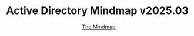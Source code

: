 
<!DOCTYPE html>

<html lang="ar">
<head>
    <meta charset="UTF-8">
</head>
<body>
  
<h1>Active Directory Mindmap v2025.03</h1> 
<center> 
<p><a href="https://orange-cyberdefense.github.io/ocd-mindmaps/img/mindmap_ad_dark_classic_2025.03.excalidraw.svg"> The Mindmap</a></p>
   </center>
</body>
</html>
